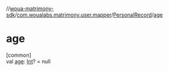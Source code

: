 //[woua-matrimony-sdk](../../../index.md)/[com.woualabs.matrimony.user.mapper](../index.md)/[PersonalRecord](index.md)/[age](age.md)

# age

[common]\
val [age](age.md): [Int](https://kotlinlang.org/api/latest/jvm/stdlib/kotlin/-int/index.html)? = null

